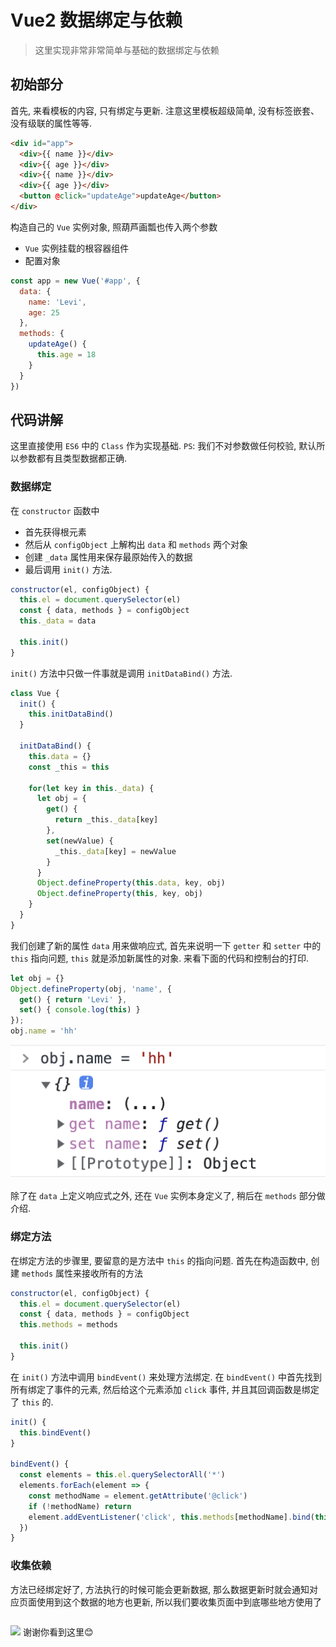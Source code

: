 # Vue2 数据绑定与依赖
> 这里实现非常非常简单与基础的数据绑定与依赖

## 初始部分
首先, 来看模板的内容, 只有绑定与更新. 注意这里模板超级简单, 没有标签嵌套、没有级联的属性等等.
```html
<div id="app">
  <div>{{ name }}</div>
  <div>{{ age }}</div>
  <div>{{ name }}</div>
  <div>{{ age }}</div>
  <button @click="updateAge">updateAge</button>
</div>
```
构造自己的 `Vue` 实例对象, 照葫芦画瓢也传入两个参数
- `Vue` 实例挂载的根容器组件
- 配置对象
```js
const app = new Vue('#app', {
  data: {
    name: 'Levi',
    age: 25
  },
  methods: {
    updateAge() {
      this.age = 18
    }
  }
})
```
## 代码讲解
这里直接使用 `ES6` 中的 `Class` 作为实现基础. `PS`: 我们不对参数做任何校验, 默认所以参数都有且类型数据都正确.

### 数据绑定
在 `constructor` 函数中
- 首先获得根元素
- 然后从 `configObject` 上解构出 `data` 和 `methods` 两个对象
- 创建 `_data` 属性用来保存最原始传入的数据
- 最后调用 `init()` 方法.
```js
constructor(el, configObject) {
  this.el = document.querySelector(el)
  const { data, methods } = configObject
  this._data = data

  this.init()
}
```
`init()` 方法中只做一件事就是调用 `initDataBind()` 方法.
```js
class Vue {
  init() {
    this.initDataBind()
  }

  initDataBind() {
    this.data = {}
    const _this = this

    for(let key in this._data) {
      let obj = {
        get() {
          return _this._data[key]
        },
        set(newValue) {
          _this._data[key] = newValue
        }
      }
      Object.defineProperty(this.data, key, obj)
      Object.defineProperty(this, key, obj)
    }
  }
}
```
我们创建了新的属性 `data` 用来做响应式, 首先来说明一下 `getter` 和 `setter` 中的 `this` 指向问题, `this` 就是添加新属性的对象. 来看下面的代码和控制台的打印.
```js
let obj = {}
Object.defineProperty(obj, 'name', {
  get() { return 'Levi' },
  set() { console.log(this) }
});
obj.name = 'hh'
```
![](../../../image/Snipaste_2023-01-11_22-29-09.png)

除了在 `data` 上定义响应式之外, 还在 `Vue` 实例本身定义了, 稍后在 `methods` 部分做介绍.
### 绑定方法
在绑定方法的步骤里, 要留意的是方法中 `this` 的指向问题.
首先在构造函数中, 创建 `methods` 属性来接收所有的方法
```js
constructor(el, configObject) {
  this.el = document.querySelector(el)
  const { data, methods } = configObject
  this.methods = methods

  this.init()
}
```
在 `init()` 方法中调用 `bindEvent()` 来处理方法绑定. 在 `bindEvent()` 中首先找到所有绑定了事件的元素, 然后给这个元素添加 `click` 事件, 并且其回调函数是绑定了 `this` 的.
```js
init() {
  this.bindEvent()
}

bindEvent() {
  const elements = this.el.querySelectorAll('*')
  elements.forEach(element => {
    const methodName = element.getAttribute('@click')
    if (!methodName) return
    element.addEventListener('click', this.methods[methodName].bind(this))
  })
}
```

### 收集依赖
方法已经绑定好了, 方法执行的时候可能会更新数据, 那么数据更新时就会通知对应页面使用到这个数据的地方也更新, 所以我们要收集页面中到底哪些地方使用了


```js
```
![](../../../image/)
谢谢你看到这里😊
